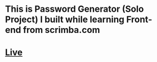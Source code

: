 # This is Password Generator (Solo Project) I built while learning Front-end from scrimba.com
# [Live](https://whimsical-salamander-fb7e33.netlify.app/)
